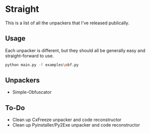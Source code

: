 # Straight

This is a list of all the unpackers that I've released publically.

## Usage
Each unpacker is different, but they should all be generally easy and straight-forward to use.

```bash
python main.py -f examples\obf.py
```

## Unpackers
- Simple-Obfuscator

## To-Do
- Clean up CxFreeze unpacker and code reconstructor
- Clean up Pyinstaller/Py2Exe unpacker and code reconstructor
